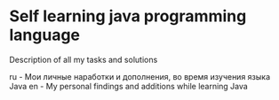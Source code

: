 # Self learning java programming language

Description of all my tasks and solutions

ru - Мои личные наработки и дополнения, во время изучения языка Java
en - My personal findings and additions while learning Java
